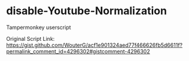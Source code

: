 # disable-Youtube-Normalization
Tampermonkey userscript

Original Script Link: https://gist.github.com/WouterG/acf1e901324aed77f466626fb5d6611f?permalink_comment_id=4296302#gistcomment-4296302
